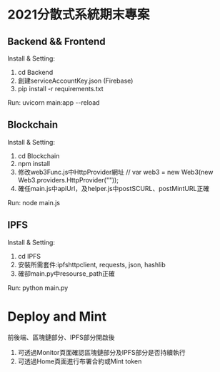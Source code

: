 # 2021分散式系統期末專案

## Backend && Frontend

Install & Setting:
1. cd Backend
2. 創建serviceAccountKey.json (Firebase)
3. pip install -r requirements.txt

Run:
uvicorn main:app --reload

## Blockchain
Install & Setting:

1. cd Blockchain
2. npm install
3. 修改web3Func.js中HttpProvider網址 // var web3 = new Web3(new Web3.providers.HttpProvider(""));
4. 確任main.js中apiUrl，及helper.js中postSCURL、postMintURL正確

Run:
node main.js

## IPFS
Install & Setting:

1. cd IPFS
2. 安裝所需套件:ipfshttpclient, requests, json, hashlib
4. 確卻main.py中resourse_path正確

Run:
python main.py


# Deploy and Mint
前後端、區塊鏈部分、IPFS部分開啟後
1. 可透過Monitor頁面確認區塊鏈部分及IPFS部分是否持續執行
2. 可透過Home頁面進行布署合約或Mint token